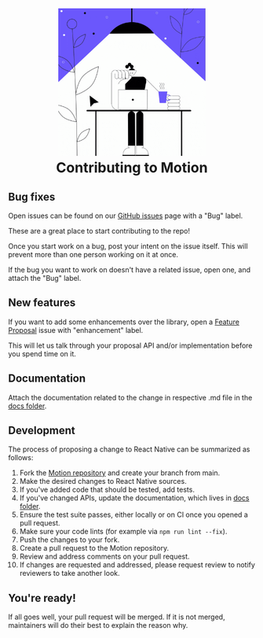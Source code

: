 <h1 align="center">
    <img src="../assets/contributing.gif" width="300"/>
    <br>
    Contributing to Motion
</h1>

## Bug fixes

Open issues can be found on our [GitHub issues](https://github.com/urbanclap-engg/motion/issues) page with a "Bug" label.

These are a great place to start contributing to the repo!

Once you start work on a bug, post your intent on the issue itself. This will prevent more than one person working on it at once.

If the bug you want to work on doesn't have a related issue, open one, and attach the "Bug" label.

## New features

If you want to add some enhancements over the library, open a [Feature Proposal](https://github.com/urbanclap-engg/motion/issues) issue with "enhancement" label.

This will let us talk through your proposal API and/or implementation before you spend time on it.

## Documentation

Attach the documentation related to the change in respective .md file in the [docs folder](https://github.com/urbanclap-engg/motion/tree/main/documentation/docs).

## Development
The process of proposing a change to React Native can be summarized as follows:

1. Fork the [Motion repository](https://github.com/urbanclap-engg/motion) and create your branch from main.
2. Make the desired changes to React Native sources.
3. If you've added code that should be tested, add tests.
4. If you've changed APIs, update the documentation, which lives in [docs folder](https://github.com/urbanclap-engg/motion/tree/main/docs).
5. Ensure the test suite passes, either locally or on CI once you opened a pull request.
6. Make sure your code lints (for example via `npm run lint --fix`).
7. Push the changes to your fork.
8. Create a pull request to the Motion repository.
9. Review and address comments on your pull request.
10. If changes are requested and addressed, please request review to notify reviewers to take another look.

## You're ready!<br />

If all goes well, your pull request will be merged. If it is not merged, maintainers will do their best to explain the reason why.

